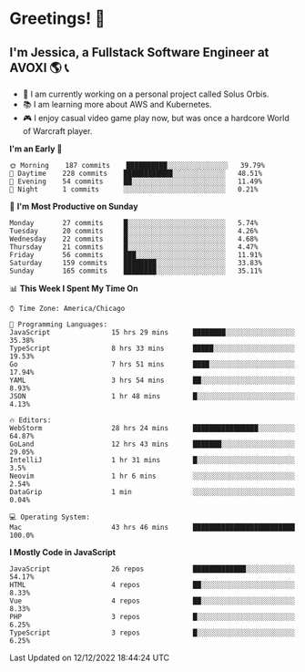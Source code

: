# Greetings! 🧠

## I'm Jessica, a Fullstack Software Engineer at AVOXI 🌎 📞

- 🌟 I am currently working on a personal project called Solus Orbis.
- 📚 I am learning more about AWS and Kubernetes.
- 🎮 I enjoy casual video game play now, but was once a hardcore World of Warcraft player.

<!--START_SECTION:waka-->
**I'm an Early 🐤** 

```text
🌞 Morning    187 commits    ██████████░░░░░░░░░░░░░░░   39.79% 
🌆 Daytime    228 commits    ████████████░░░░░░░░░░░░░   48.51% 
🌃 Evening    54 commits     ██░░░░░░░░░░░░░░░░░░░░░░░   11.49% 
🌙 Night      1 commits      ░░░░░░░░░░░░░░░░░░░░░░░░░   0.21%

```
📅 **I'm Most Productive on Sunday** 

```text
Monday       27 commits     █░░░░░░░░░░░░░░░░░░░░░░░░   5.74% 
Tuesday      20 commits     █░░░░░░░░░░░░░░░░░░░░░░░░   4.26% 
Wednesday    22 commits     █░░░░░░░░░░░░░░░░░░░░░░░░   4.68% 
Thursday     21 commits     █░░░░░░░░░░░░░░░░░░░░░░░░   4.47% 
Friday       56 commits     ███░░░░░░░░░░░░░░░░░░░░░░   11.91% 
Saturday     159 commits    ████████░░░░░░░░░░░░░░░░░   33.83% 
Sunday       165 commits    ████████░░░░░░░░░░░░░░░░░   35.11%

```


📊 **This Week I Spent My Time On** 

```text
⌚︎ Time Zone: America/Chicago

💬 Programming Languages: 
JavaScript               15 hrs 29 mins      ████████░░░░░░░░░░░░░░░░░   35.38% 
TypeScript               8 hrs 33 mins       █████░░░░░░░░░░░░░░░░░░░░   19.53% 
Go                       7 hrs 51 mins       ████░░░░░░░░░░░░░░░░░░░░░   17.94% 
YAML                     3 hrs 54 mins       ██░░░░░░░░░░░░░░░░░░░░░░░   8.93% 
JSON                     1 hr 48 mins        █░░░░░░░░░░░░░░░░░░░░░░░░   4.13%

🔥 Editors: 
WebStorm                 28 hrs 24 mins      ████████████████░░░░░░░░░   64.87% 
GoLand                   12 hrs 43 mins      ███████░░░░░░░░░░░░░░░░░░   29.05% 
IntelliJ                 1 hr 31 mins        █░░░░░░░░░░░░░░░░░░░░░░░░   3.5% 
Neovim                   1 hr 6 mins         ░░░░░░░░░░░░░░░░░░░░░░░░░   2.54% 
DataGrip                 1 min               ░░░░░░░░░░░░░░░░░░░░░░░░░   0.04%

💻 Operating System: 
Mac                      43 hrs 46 mins      █████████████████████████   100.0%

```

**I Mostly Code in JavaScript** 

```text
JavaScript               26 repos            █████████████░░░░░░░░░░░░   54.17% 
HTML                     4 repos             ██░░░░░░░░░░░░░░░░░░░░░░░   8.33% 
Vue                      4 repos             ██░░░░░░░░░░░░░░░░░░░░░░░   8.33% 
PHP                      3 repos             █░░░░░░░░░░░░░░░░░░░░░░░░   6.25% 
TypeScript               3 repos             █░░░░░░░░░░░░░░░░░░░░░░░░   6.25%

```



 Last Updated on 12/12/2022 18:44:24 UTC
<!--END_SECTION:waka-->

<!--
**jessikuh/jessikuh** is a ✨ _special_ ✨ repository because its `README.md` (this file) appears on your GitHub profile.

Here are some ideas to get you started:

- 🔭 I’m currently working on ...
- 🌱 I’m currently learning ...
- 👯 I’m looking to collaborate on ...
- 🤔 I’m looking for help with ...
- 💬 Ask me about ...
- 📫 How to reach me: ...
- 😄 Pronouns: ...
- ⚡ Fun fact: ...
-->
